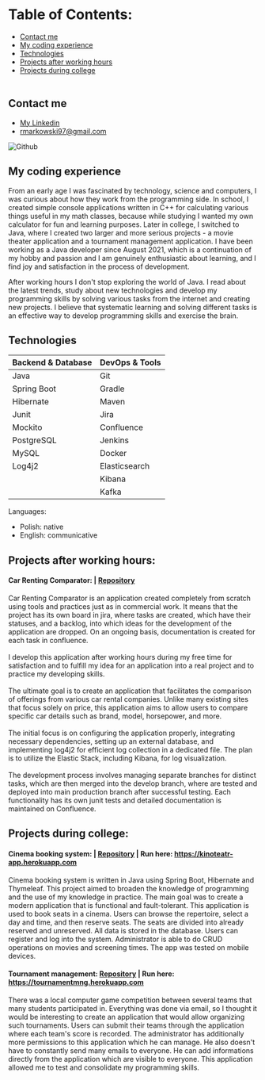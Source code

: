 # Table of Contents: 
* [Contact me](#contact-me)
* [My coding experience](#my-coding-experience)
* [Technologies](#technologies)
* [Projects after working hours](#projects-after-working-hours)
* [Projects during college](#projects-after-working-hours)
  <br/><br/>
## Contact me

- [My Linkedin](https://www.linkedin.com/in/markowski-rafal/)
- rmarkowski97@gmail.com

![Github](https://user-images.githubusercontent.com/46786100/115771083-ce417c80-a3ad-11eb-9574-9e63e6956591.jpg)

## My coding experience

From an early age I was fascinated by technology, science and computers, I was curious about how they work from the programming side. In school, I created simple console applications written in C++ for calculating various things useful in my math classes, because while studying I wanted my own calculator for fun and learning purposes. Later in college, I switched to Java, where I created two larger and more serious projects - a movie theater application and a tournament management application. 
I have been working as a Java developer since August 2021, which is a continuation of my hobby and passion and I am genuinely enthusiastic about learning, and I find joy and satisfaction in the process of development.

After working hours I don't stop exploring the world of Java. I read about the latest trends, study about new technologies and develop my programming skills by solving various tasks from the internet and creating new projects. I believe that systematic learning and solving different tasks is an effective way to develop programming skills and exercise the brain.


## Technologies

| Backend & Database  | DevOps & Tools       |
| ------------------- |   ------------------ |
| Java                | Git                  | 
| Spring Boot         | Gradle               | 
| Hibernate           | Maven                |     
| Junit               | Jira                 |   
| Mockito             | Confluence           |
| PostgreSQL          | Jenkins              |
| MySQL               | Docker               |
| Log4j2              | Elasticsearch        |  
|                     | Kibana               |
|                     | Kafka                |

Languages:
- Polish: native
- English: communicative


## Projects after working hours:

#### Car Renting Comparator: | [Repository](https://github.com/MarkowskiRafal/car-renting-comparator-app)

Car Renting Comparator is an application created completely from scratch using tools and practices just as in commercial work. It means that the project has its own board in jira, where tasks are created, which have their statuses, and a backlog, into which ideas
for the development of the application are dropped. On an ongoing basis, documentation is created for each task in confluence. <br /> <br />
I develop this application after working hours during my free time for satisfaction and to fulfill my idea for an application into a real project and to practice my developing skills. <br /> <br />
The ultimate goal is to create an application that facilitates the comparison of offerings from various car rental companies. Unlike many existing sites that focus solely on price, this application aims to allow users to compare specific car details such as brand,
model, horsepower, and more. <br /> <br />
The initial focus is on configuring the application properly, integrating necessary dependencies, setting up an external database, and implementing log4j2 for efficient log collection in a dedicated file. The plan is to utilize the Elastic Stack, including Kibana,
for log visualization. <br /> <br />
The development process involves managing separate branches for distinct tasks, which are then merged into the develop branch, where are tested and deployed into main production branch after successful testing. Each functionality has its own junit
tests and detailed documentation is maintained on Confluence.



## Projects during college:

#### Cinema booking system: | [Repository](https://github.com/MarkowskiRafal/Cinema-booking-system) | Run here: https://kinoteatr-app.herokuapp.com

Cinema booking system is written in Java using Spring Boot, Hibernate and Thymeleaf. This project aimed to broaden the knowledge of programming and the use of my knowledge in 
practice. The main goal was to create a modern application that is functional and fault-tolerant. This application is used to book seats in a cinema. Users can browse the 
repertoire, select a day and time, and then reserve seats. The seats are divided into already reserved and unreserved. All data is stored in the database. Users can register and 
log into the system. Administrator is able to do CRUD operations on movies and screening times. The app was tested on mobile devices.

#### Tournament management: [Repository](https://github.com/MarkowskiRafal/Tournament-management) | Run here: https://tournamentmng.herokuapp.com

There was a local computer game competition between several teams that many students participated in. Everything was done via email, so I thought it would be 
interesting to create an application that would allow organizing such tournaments. Users can submit their teams through the application where each team's score is recorded. The 
administrator has additionally more permissions to this application which he can manage. He also doesn't have to constantly send many emails to everyone. He can add informations 
directly from the application which are visible to everyone. This application allowed me to test and consolidate my programming skills.
